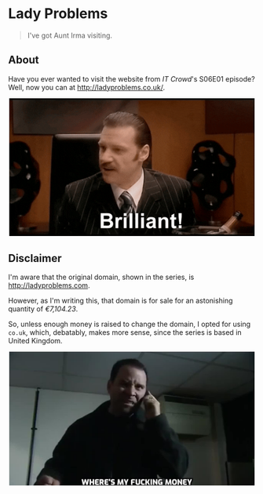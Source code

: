 # Lady Problems

> I've got Aunt Irma visiting.

## About

Have you ever wanted to visit the website from *IT Crowd*'s S06E01 episode? Well, now you can at http://ladyproblems.co.uk/.

<p align="center">
    <img src="Brilliant.gif" width=500 />
</p>

## Disclaimer

I'm aware that the original domain, shown in the series, is http://ladyproblems.com. 

However, as I'm writing this, that domain is for sale for an astonishing quantity of *€7,104.23*.

So, unless enough money is raised to change the domain, I opted for using `co.uk`, which, debatably, makes more sense, since the series is based in United Kingdom.

<p align="center">
    <img src="money.jpg" width=500/>
</p>


